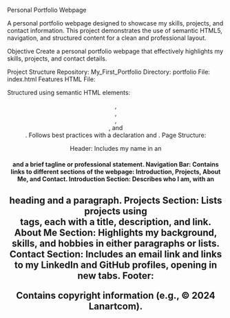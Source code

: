 Personal Portfolio Webpage

A personal portfolio webpage designed to showcase my skills, projects, and contact information. This project demonstrates the use of semantic HTML5, navigation, and structured content for a clean and professional layout.

Objective
Create a personal portfolio webpage that effectively highlights my skills, projects, and contact details.

Project Structure
Repository: My_First_Portfolio
Directory: portfolio
File: index.html
Features
HTML File:

Structured using semantic HTML elements: <header>, <nav>, <section>, <article>, and <footer>.
Follows best practices with a <!DOCTYPE html> declaration and <html lang="en">.
Page Structure:

Header: Includes my name in an <h1> and a brief tagline or professional statement.
Navigation Bar: Contains links to different sections of the webpage: Introduction, Projects, About Me, and Contact.
Introduction Section: Describes who I am, with an <h2> heading and a paragraph.
Projects Section: Lists projects using <article> tags, each with a title, description, and link.
About Me Section: Highlights my background, skills, and hobbies in either paragraphs or lists.
Contact Section: Includes an email link and links to my LinkedIn and GitHub profiles, opening in new tabs.
Footer:

Contains copyright information (e.g., &copy; 2024 Lanartcom).